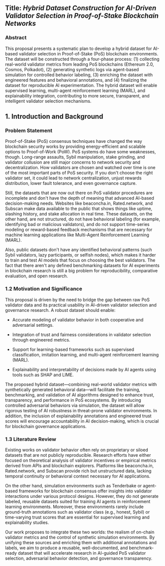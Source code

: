 ## Title: *Hybrid Dataset Construction for AI-Driven Validator Selection in Proof-of-Stake Blockchain Networks*

 

### Abstract
This proposal presents a systematic plan to develop a hybrid dataset for AI-based validator selection in Proof-of-Stake (PoS) blockchain environments. The dataset will be constructed through a four-phase process: (1) collecting real-world validator metrics from leading PoS blockchains (Ethereum 2.0, Cosmos, Polkadot), (2) generating synthetic logs via agent-based simulation for controlled behavior labeling, (3) enriching the dataset with engineered features and behavioral annotations, and (4) finalizing the dataset for reproducible AI experimentation. The hybrid dataset will enable supervised learning, multi-agent reinforcement learning (MARL), and explainability integration, contributing to more secure, transparent, and intelligent validator selection mechanisms.


## **1. Introduction and Background**

### **Problem Statement**

Proof-of-Stake (PoS) consensus techniques have changed the way blockchain security works by providing energy-efficient and scalable options to Proof-of-Work (PoW).  PoS systems do have some weaknesses, though.  Long-range assaults, Sybil manipulation, stake grinding, and validator collusion are still major concerns to network security and decentralization.  How validators are chosen and watched over time is one of the most important parts of PoS security.  If you don't choose the right validator set, it could lead to network centralization, unjust rewards distribution, lower fault tolerance, and even governance capture.

Still, the datasets that are now out there on PoS validator procedures are incomplete and don't have the depth of meaning that advanced AI-based decision-making needs.  Websites like beaconcha.in, Rated.network, and Subscan make data available to the public that shows things like uptime, slashing history, and stake allocation in real time.  These datasets, on the other hand, are not structured, do not have behavioral labeling (for example, identifying bad or malicious validators), and do not support time-series modeling or reward-based feedback mechanisms that are necessary for machine learning applications like Multi-Agent Reinforcement Learning (MARL).

Also, public datasets don't have any identified behavioral patterns (such Sybil validators, lazy participants, or selfish nodes), which makes it harder to train and test AI models that focus on choosing the best validators.  The fact that there aren't any defined benchmarking datasets for AI experiments in blockchain research is still a big problem for reproducibility, comparative evaluation, and open research.

### **1.2 Motivation and Significance**

This proposal is driven by the need to bridge the gap between raw PoS validator data and its practical usability in AI-driven validator selection and governance research. A robust dataset should enable:

- Accurate modeling of validator behavior in both cooperative and adversarial settings.

- Integration of trust and fairness considerations in validator selection through engineered metrics.

- Support for learning-based frameworks such as supervised classification, imitation learning, and multi-agent reinforcement learning (MARL).

- Explainability and interpretability of decisions made by AI agents using tools such as SHAP and LIME.

The proposed hybrid dataset—combining real-world validator metrics with synthetically generated behavioral data—will facilitate the training, benchmarking, and validation of AI algorithms designed to enhance trust, transparency, and performance in PoS ecosystems. By introducing controlled adversarial behaviors via simulation, the dataset will allow rigorous testing of AI robustness in threat-prone validator environments. In addition, the inclusion of explainability annotations and engineered trust scores will encourage accountability in AI decision-making, which is crucial for blockchain governance applications.

### **1.3 Literature Review**

Existing works on validator behavior often rely on proprietary or siloed datasets that are not publicly reproducible. Research efforts have either focused on theoretical analysis of validator incentives or empirical metrics derived from APIs and blockchain explorers. Platforms like beaconcha.in, Rated.network, and Subscan provide rich but unstructured data, lacking temporal continuity or behavioral context necessary for AI applications.

On the other hand, simulation environments such as Tenderbake or agent-based frameworks for blockchain consensus offer insights into validator interactions under various protocol designs. However, they do not generate labeled, reusable datasets suited for training AI agents in reinforcement learning environments. Moreover, these environments rarely include ground-truth annotations such as validator class (e.g., honest, Sybil) or time-varying trust scores that are essential for supervised learning and explainability studies.

Our work proposes to integrate these two worlds: the realism of on-chain validator metrics and the control of synthetic simulation environments. By unifying these sources and enriching them with additional annotations and labels, we aim to produce a reusable, well-documented, and benchmark-ready dataset that will accelerate research in AI-guided PoS validator selection, adversarial behavior detection, and governance transparency.